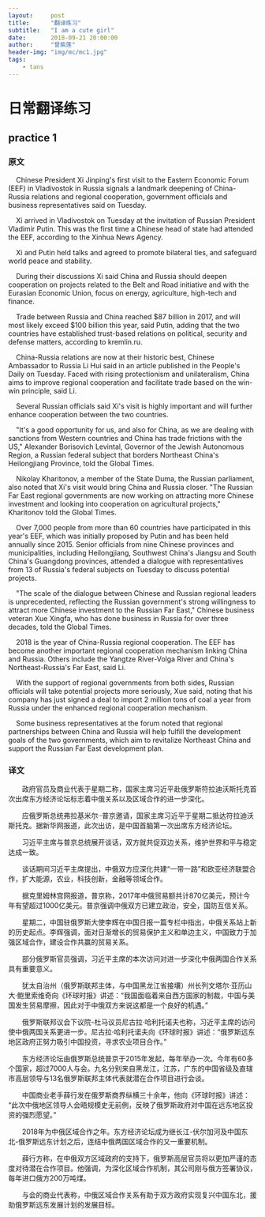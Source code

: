 ```yaml
---
layout:     post
title:      "翻译练习"
subtitle:   "I am a cute girl"
date:       2018-09-21 20:00:00
author:     "曾紫莲"
header-img: "img/mc/mc1.jpg"
tags:
    - tans
---
```


# 日常翻译练习

## practice 1

### 原文

&nbsp;&nbsp;&nbsp;&nbsp;Chinese President Xi Jinping's first visit to the Eastern Economic Forum (EEF) in Vladivostok in Russia signals a landmark deepening of China-Russia relations and regional cooperation, government officials and business representatives said on Tuesday.

&nbsp;&nbsp;&nbsp;&nbsp;Xi arrived in Vladivostok on Tuesday at the invitation of Russian President Vladimir Putin. This was the first time a Chinese head of state had attended the EEF, according to the Xinhua News Agency. 

&nbsp;&nbsp;&nbsp;&nbsp;Xi and Putin held talks and agreed to promote bilateral ties, and safeguard world peace and stability.

&nbsp;&nbsp;&nbsp;&nbsp;During their discussions Xi said China and Russia should deepen cooperation on projects related to the Belt and Road initiative and with the Eurasian Economic Union, focus on energy, agriculture, high-tech and finance.

&nbsp;&nbsp;&nbsp;&nbsp;Trade between Russia and China reached $87 billion in 2017, and will most likely exceed $100 billion this year, said Putin, adding that the two countries have established trust-based relations on political, security and defense matters, according to kremlin.ru.

&nbsp;&nbsp;&nbsp;&nbsp;China-Russia relations are now at their historic best, Chinese Ambassador to Russia Li Hui said in an article published in the People's Daily on Tuesday. Faced with rising protectionism and unilateralism, China aims to improve regional cooperation and facilitate trade based on the win-win principle, said Li.

&nbsp;&nbsp;&nbsp;&nbsp;Several Russian officials said Xi's visit is highly important and will further enhance cooperation between the two countries.

&nbsp;&nbsp;&nbsp;&nbsp;"It's a good opportunity for us, and also for China, as we are dealing with sanctions from Western countries and China has trade frictions with the US," Alexander Borisovich Levintal, Governor of the Jewish Autonomous Region, a Russian federal subject that borders Northeast China's Heilongjiang Province, told the Global Times.

&nbsp;&nbsp;&nbsp;&nbsp;Nikolay Kharitonov, a member of the State Duma, the Russian parliament, also noted that Xi's visit would bring China and Russia closer. "The Russian Far East regional governments are now working on attracting more Chinese investment and looking into cooperation on agricultural projects," Kharitonov told the Global Times.

&nbsp;&nbsp;&nbsp;&nbsp;Over 7,000 people from more than 60 countries have participated in this year's EEF, which was initially proposed by Putin and has been held annually since 2015. Senior officials from nine Chinese provinces and municipalities, including Heilongjiang, Southwest China's Jiangsu and South China's Guangdong provinces, attended a dialogue with representatives from 13 of Russia's federal subjects on Tuesday to discuss potential projects.

&nbsp;&nbsp;&nbsp;&nbsp;"The scale of the dialogue between Chinese and Russian regional leaders is unprecedented, reflecting the Russian government's strong willingness to attract more Chinese investment to the Russian Far East," Chinese business veteran Xue Xingfa, who has done business in Russia for over three decades, told the Global Times. 

&nbsp;&nbsp;&nbsp;&nbsp;2018 is the year of China-Russia regional cooperation. The EEF has become another important regional cooperation mechanism linking China and Russia. Others include the Yangtze River-Volga River and China's Northeast-Russia's Far East, said Li.

&nbsp;&nbsp;&nbsp;&nbsp;With the support of regional governments from both sides, Russian officials will take potential projects more seriously, Xue said, noting that his company has just signed a deal to import 2 million tons of coal a year from Russia under the enhanced regional cooperation mechanism.

&nbsp;&nbsp;&nbsp;&nbsp;Some business representatives at the forum noted that regional partnerships between China and Russia will help fulfill the development goals of the two governments, which aim to revitalize Northeast China and support the Russian Far East development plan.

### 译文

&emsp;&emsp;政府官员及商业代表于星期二称，国家主席习近平赴俄罗斯符拉迪沃斯托克首次出席东方经济论坛标志着中俄关系以及区域合作的进一步深化。

&emsp;&emsp;应俄罗斯总统弗拉基米尔··普京邀请，国家主席习近平于星期二抵达符拉迪沃斯托克。据新华网报道，此次出访，是中国首脑第一次出席东方经济论坛。

&emsp;&emsp;习近平主席与普京总统展开谈话，双方就共促双边关系，维护世界和平与稳定达成一致。

&emsp;&emsp;谈话期间习近平主席提出，中俄双方应深化共建“一带一路”和欧亚经济联盟合作，扩大能源，农业，科技创新，金融等领域合作。

&emsp;&emsp;据克里姆林宫网报道，普京称，2017年中俄贸易额共计870亿美元，预计今年有望超过1000亿美元。普京强调中俄双方已建立政治，安全，国防互信关系。

&emsp;&emsp;星期二，中国驻俄罗斯大使李辉在中国日报一篇专栏中指出，中俄关系站上新的历史起点。李辉强调，面对日渐增长的贸易保护主义和单边主义，中国致力于加强区域合作，建设合作共赢的贸易关系。

&emsp;&emsp;部分俄罗斯官员强调，习近平主席的本次访问对进一步深化中俄两国合作关系具有重要意义。

&emsp;&emsp;犹太自治州（俄罗斯联邦主体，与中国黑龙江省接壤）州长列文塔尔·亚历山大·鲍里索维奇向《环球时报》讲述：“我国面临着来自西方国家的制裁，中国与美国发生贸易摩擦，因此对于中俄双方来说这都是一个良好的机遇。”

&emsp;&emsp;俄罗斯联邦议会下议院-杜马议员尼古拉·哈利托诺夫也称，习近平主席的访问使中俄两国关系更进一步。尼古拉·哈利托诺夫向《环球时报》讲述：“俄罗斯远东地区政府正努力吸引中国投资，寻求农业项目合作。”

&emsp;&emsp;东方经济论坛由俄罗斯总统普京于2015年发起，每年举办一次。今年有60多个国家，超过7000人与会。九名分别来自黑龙江，江苏，广东的中国省级及直辖市高层领导与13名俄罗斯联邦主体代表就潜在合作项目进行会谈。

&emsp;&emsp;中国商业老手薛行发在俄罗斯商界纵横三十余年，他向《环球时报》讲述： “此次中俄地区领导人会晤规模史无前例，反映了俄罗斯政府对中国在远东地区投资的强烈愿望。”

&emsp;&emsp;2018年为中俄区域合作之年。东方经济论坛成为继长江-伏尔加河及中国东北-俄罗斯远东计划之后，连结中俄两国区域合作的又一重要机制。

&emsp;&emsp;薛行方称，在中俄双方区域政府的支持下，俄罗斯高层官员将以更加严谨的态度对待潜在合作项目。他强调，为深化区域合作机制，其公司刚与俄方签署协议，每年进口俄方200万吨煤。

&emsp;&emsp;与会的商业代表称，中俄区域合作关系有助于双方政府实现复兴中国东北，援助俄罗斯远东发展计划的发展目标。